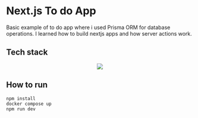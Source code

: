 # Next.js To do App

Basic example of to do app where i used Prisma ORM for database operations. I learned how to build nextjs apps and how server actions work.

## Tech stack
<p align="center">
  <a href="https://skillicons.dev">
    <img src="https://skillicons.dev/icons?i=nextjs,react,typescript,tailwind,prisma" />
  </a>
</p>

## How to run
```
npm install
docker compose up
npm run dev
```
